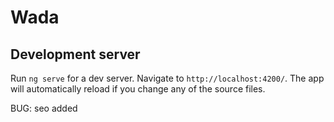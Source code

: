 # Wada

## Development server

Run `ng serve` for a dev server. Navigate to `http://localhost:4200/`. The app will automatically reload if you change any of the source files.

BUG: 
seo added
